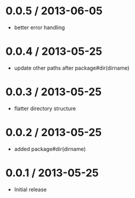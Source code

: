 
0.0.5 / 2013-06-05
==================

  * better error handling

0.0.4 / 2013-05-25
==================

  * update other paths after package#dir(dirname)

0.0.3 / 2013-05-25
==================

  * flatter directory structure

0.0.2 / 2013-05-25
==================

  * added package#dir(dirname)

0.0.1 / 2013-05-25
==================

  * Initial release

